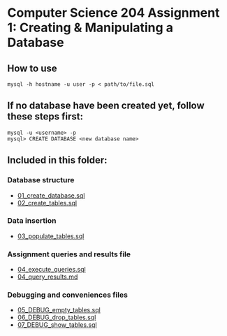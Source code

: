 # Computer Science 204 Assignment 1: Creating & Manipulating a Database

## How to use
```
mysql -h hostname -u user -p < path/to/file.sql
```
## If no database have been created yet, follow these steps first:
```
mysql -u <username> -p
mysql> CREATE DATABASE <new database name>
```
## Included in this folder:
### Database structure
- [01_create_database.sql](01_create_database.sql)
- [02_create_tables.sql](02_create_tables.sql)
### Data insertion
- [03_populate_tables.sql](03_populate_tables.sql)
### Assignment queries and results file
- [04_execute_queries.sql](04_execute_queries.sql)
- [04_query_results.md](04_query_results.md)
### Debugging and conveniences files
- [05_DEBUG_empty_tables.sql](05_DEBUG_empty_tables.sql)
- [06_DEBUG_drop_tables.sql](06_DEBUG_drop_tables.sql)
- [07_DEBUG_show_tables.sql](07_DEBUG_show_tables.sql)